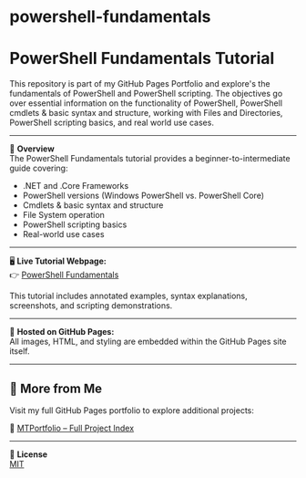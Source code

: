 # powershell-fundamentals

# PowerShell Fundamentals Tutorial

This repository is part of my GitHub Pages Portfolio and explore's the fundamentals of
PowerShell and PowerShell scripting. The objectives go over essential information on the functionality of PowerShell, 
PowerShell cmdlets & basic syntax and structure, working with Files and Directories, PowerShell scripting basics, 
and real world use cases.

---

📘 **Overview**  
The PowerShell Fundamentals tutorial provides a beginner-to-intermediate guide covering:
- .NET and .Core Frameworks
- PowerShell versions (Windows PowerShell vs. PowerShell Core)
- Cmdlets & basic syntax and structure
- File System operation
- PowerShell scripting basics
- Real-world use cases

---

🖥️ **Live Tutorial Webpage:**  
👉 [PowerShell Fundamentals](https://mark-thompson01.github.io/MTPortfolio/Current%20Projects%20&%20Studies/PowerShell%20Fundamentals/)

This tutorial includes annotated examples, syntax explanations, screenshots, and scripting demonstrations.

---

📂 **Hosted on GitHub Pages:**  
All images, HTML, and styling are embedded within the GitHub Pages site itself.

---

## 📁 More from Me

Visit my full GitHub Pages portfolio to explore additional projects:

🔗 [MTPortfolio – Full Project Index](https://mark-thompson01.github.io/MTPortfolio/)

---

📄 **License**  
[MIT](LICENSE)
